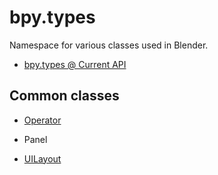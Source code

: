 # bpy.types

Namespace for various classes used in Blender.

- [bpy.types @ Current API](https://www.blender.org/api/blender_python_api_current/bpy.types.html)


## Common classes

- [Operator](./Operator/)

- Panel

- [UILayout](./UILayout/)
